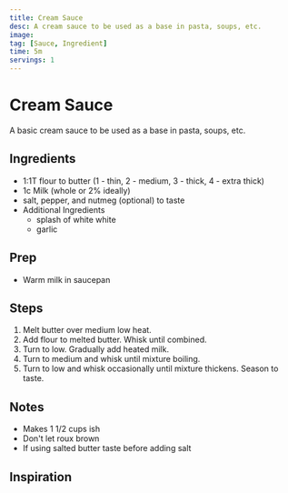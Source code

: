 ```yaml
---
title: Cream Sauce
desc: A cream sauce to be used as a base in pasta, soups, etc.
image:
tag: [Sauce, Ingredient]
time: 5m
servings: 1
---
```

# Cream Sauce
A basic cream sauce to be used as a base in pasta, soups, etc.

## Ingredients
- 1:1T flour to butter (1 - thin, 2 - medium, 3 - thick, 4 - extra thick)
- 1c Milk (whole or 2% ideally)
- salt, pepper, and nutmeg (optional) to taste
- Additional Ingredients
  - splash of white white
  - garlic

## Prep
- Warm milk in saucepan

## Steps
1. Melt butter over medium low heat.
2. Add flour to melted butter. Whisk until combined.
3. Turn to low. Gradually add heated milk.
4. Turn to medium and whisk until mixture boiling.
5. Turn to low and whisk occasionally until mixture thickens. Season to taste.

## Notes
- Makes 1 1/2 cups ish
- Don't let roux brown
- If using salted butter taste before adding salt

## Inspiration
